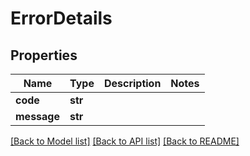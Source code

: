 # ErrorDetails

## Properties
Name | Type | Description | Notes
------------ | ------------- | ------------- | -------------
**code** | **str** |  | 
**message** | **str** |  | 

[[Back to Model list]](../README.md#documentation-for-models) [[Back to API list]](../README.md#documentation-for-api-endpoints) [[Back to README]](../README.md)

